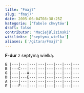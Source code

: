 ```yaml
---
title: "Fmaj7"
slug: "fmaj7"
date: 2005-06-04T08:38:25Z
kategorie: ['Tabele chwytów']
draft: false
contributor: 'MaciejBlizinski'
wikilinks: ['septyma_wielka']
aliases: ['/gitara/Fmaj7']
---
```

**F-dur** z septymą wielką<!-- link nie odnosił się do niczego: 'Fmaj7' ('content/parked/tabele-chwytow/Fmaj7.md') links to 'septyma_wielka' ('content/parked/tabele-chwytow/septyma_wielka.md') and that does not exist -->.


```
E |---|---|---|---|---|---|---|---
B |---C---|---|---|---|---|---|---
G |---|---A---|---|---|---|---|---
D |---|---E---|---|---|---|---|---
A |---|---|---|---|---|---|---|---
E |---F---|---|---|---|---|---|---
```


